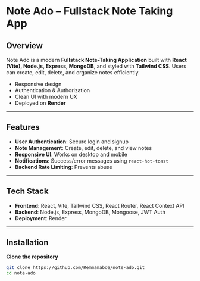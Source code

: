 # Note Ado – Fullstack Note Taking App


## Overview
Note Ado is a modern **Fullstack Note-Taking Application** built with **React (Vite), Node.js, Express, MongoDB**, and styled with **Tailwind CSS**. Users can create, edit, delete, and organize notes efficiently.  

- Responsive design  
- Authentication & Authorization  
- Clean UI with modern UX  
- Deployed on **Render**

---

## Features
- **User Authentication**: Secure login and signup  
- **Note Management**: Create, edit, delete, and view notes  
- **Responsive UI**: Works on desktop and mobile  
- **Notifications**: Success/error messages using `react-hot-toast`  
- **Backend Rate Limiting**: Prevents abuse  

---

## Tech Stack
- **Frontend**: React, Vite, Tailwind CSS, React Router, React Context API  
- **Backend**: Node.js, Express, MongoDB, Mongoose, JWT Auth  
- **Deployment**: Render  

---

## Installation

**Clone the repository**
```bash
git clone https://github.com/Remmamabde/note-ado.git
cd note-ado
